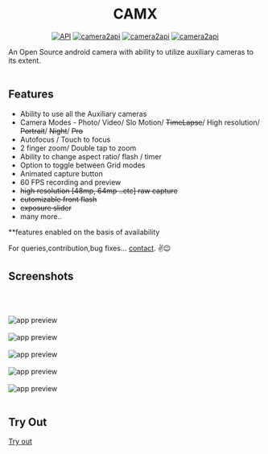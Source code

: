 <h1 align="center">CAMX</h1>

<p align="center">
  <a href="https://android-arsenal.com/api?level=24"><img src="https://img.shields.io/badge/API-24%2B-blue.svg?style=flat" border="0" alt="API"></a>
  <a href="https://developer.android.com/training/camera2"><img src="https://img.shields.io/badge/Camera2api-%F0%9F%93%B8-FF4081.svg" border="0" alt="camera2api"></a>
  <a href="https://github.com/uncannyRishabh/camx"><img src="https://img.shields.io/badge/ActiveDevelopment-%F0%9F%9A%B4-b69cff.svg" border="0" alt="camera2api"></a>
  <a href="https://github.com/uncannyRishabh/camx/issues"><img src="https://img.shields.io/badge/Report%20Bugs-%F0%9F%90%9E-c5ff59.svg" border="0" alt="camera2api"></a>

</p>
An Open Source android camera with ability to utilize auxiliary cameras to its extent.<br/><br/>

<h2>Features</h2>

* Ability to use all the Auxiliary cameras
* Camera Modes - Photo/ Video/ Slo Motion/ ~~TimeLapse~~/ High resolution/ ~~Portrait~~/ ~~Night~~/ ~~Pro~~
* Autofocus / Touch to focus
* 2 finger zoom/ Double tap to zoom
* Ability to change aspect ratio/ flash / timer
* Option to toggle between Grid modes
* Animated capture button
* 60 FPS recording and preview
* ~~high resolution [48mp, 64mp ..etc] raw capture~~
* ~~cutomizable front flash~~
* ~~exposure slider~~
* many more.. 

**features enabled on the basis of availability

For queries,contribution,bug fixes... [contact](mailto:rishabhrajgupta2000@gmail.com).
✌😉

<h2>Screenshots</h2> <br /><br />

![app preview](https://github.com/uncannyRishabh/camx/blob/master/screenshots/ss1.jpg) <br /><br />
![app preview](https://github.com/uncannyRishabh/camx/blob/master/screenshots/ss2.jpg) <br /><br />
![app preview](https://github.com/uncannyRishabh/camx/blob/master/screenshots/ss3.jpg) <br /><br />
![app preview](https://github.com/uncannyRishabh/camx/blob/master/screenshots/ss4.jpg) <br /><br />
![app preview](https://github.com/uncannyRishabh/camx/blob/master/screenshots/ss5.jpg) <br /><br />

<h2>Try Out</h2>

[Try out](https://github.com/uncannyRishabh/camx/blob/master/camx.apk?raw=true)

